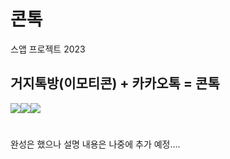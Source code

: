 # 콘톡

스앱 프로젝트 2023

## 거지톡방(이모티콘) + 카카오톡 = 콘톡
<div style="display:flex;">
<img src="https://img.shields.io/badge/Flutter-02569B?style=flat&logo=Flutter&logoColor=white"/> <img src="https://img.shields.io/badge/Dart-0175C2?style=flat&logo=Dart&logoColor=white"/> <img src="https://img.shields.io/badge/Firebase-FFCA28?style=flat&logo=Firebase&logoColor=white"/>
</div>


#
완성은 했으나 설명 내용은 나중에 추가 예정....
